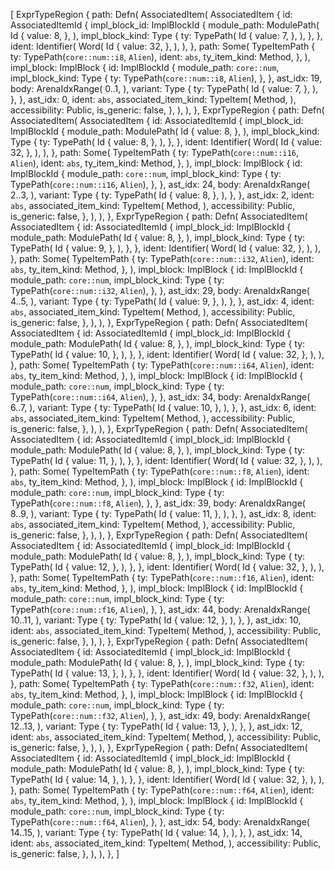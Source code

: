 [
    ExprTypeRegion {
        path: Defn(
            AssociatedItem(
                AssociatedItem {
                    id: AssociatedItemId {
                        impl_block_id: ImplBlockId {
                            module_path: ModulePath(
                                Id {
                                    value: 8,
                                },
                            ),
                            impl_block_kind: Type {
                                ty: TypePath(
                                    Id {
                                        value: 7,
                                    },
                                ),
                            },
                        },
                        ident: Identifier(
                            Word(
                                Id {
                                    value: 32,
                                },
                            ),
                        ),
                    },
                    path: Some(
                        TypeItemPath {
                            ty: TypePath(`core::num::i8`, `Alien`),
                            ident: `abs`,
                            ty_item_kind: Method,
                        },
                    ),
                    impl_block: ImplBlock {
                        id: ImplBlockId {
                            module_path: `core::num`,
                            impl_block_kind: Type {
                                ty: TypePath(`core::num::i8`, `Alien`),
                            },
                        },
                        ast_idx: 19,
                        body: ArenaIdxRange(
                            0..1,
                        ),
                        variant: Type {
                            ty: TypePath(
                                Id {
                                    value: 7,
                                },
                            ),
                        },
                    },
                    ast_idx: 0,
                    ident: `abs`,
                    associated_item_kind: TypeItem(
                        Method,
                    ),
                    accessibility: Public,
                    is_generic: false,
                },
            ),
        ),
    },
    ExprTypeRegion {
        path: Defn(
            AssociatedItem(
                AssociatedItem {
                    id: AssociatedItemId {
                        impl_block_id: ImplBlockId {
                            module_path: ModulePath(
                                Id {
                                    value: 8,
                                },
                            ),
                            impl_block_kind: Type {
                                ty: TypePath(
                                    Id {
                                        value: 8,
                                    },
                                ),
                            },
                        },
                        ident: Identifier(
                            Word(
                                Id {
                                    value: 32,
                                },
                            ),
                        ),
                    },
                    path: Some(
                        TypeItemPath {
                            ty: TypePath(`core::num::i16`, `Alien`),
                            ident: `abs`,
                            ty_item_kind: Method,
                        },
                    ),
                    impl_block: ImplBlock {
                        id: ImplBlockId {
                            module_path: `core::num`,
                            impl_block_kind: Type {
                                ty: TypePath(`core::num::i16`, `Alien`),
                            },
                        },
                        ast_idx: 24,
                        body: ArenaIdxRange(
                            2..3,
                        ),
                        variant: Type {
                            ty: TypePath(
                                Id {
                                    value: 8,
                                },
                            ),
                        },
                    },
                    ast_idx: 2,
                    ident: `abs`,
                    associated_item_kind: TypeItem(
                        Method,
                    ),
                    accessibility: Public,
                    is_generic: false,
                },
            ),
        ),
    },
    ExprTypeRegion {
        path: Defn(
            AssociatedItem(
                AssociatedItem {
                    id: AssociatedItemId {
                        impl_block_id: ImplBlockId {
                            module_path: ModulePath(
                                Id {
                                    value: 8,
                                },
                            ),
                            impl_block_kind: Type {
                                ty: TypePath(
                                    Id {
                                        value: 9,
                                    },
                                ),
                            },
                        },
                        ident: Identifier(
                            Word(
                                Id {
                                    value: 32,
                                },
                            ),
                        ),
                    },
                    path: Some(
                        TypeItemPath {
                            ty: TypePath(`core::num::i32`, `Alien`),
                            ident: `abs`,
                            ty_item_kind: Method,
                        },
                    ),
                    impl_block: ImplBlock {
                        id: ImplBlockId {
                            module_path: `core::num`,
                            impl_block_kind: Type {
                                ty: TypePath(`core::num::i32`, `Alien`),
                            },
                        },
                        ast_idx: 29,
                        body: ArenaIdxRange(
                            4..5,
                        ),
                        variant: Type {
                            ty: TypePath(
                                Id {
                                    value: 9,
                                },
                            ),
                        },
                    },
                    ast_idx: 4,
                    ident: `abs`,
                    associated_item_kind: TypeItem(
                        Method,
                    ),
                    accessibility: Public,
                    is_generic: false,
                },
            ),
        ),
    },
    ExprTypeRegion {
        path: Defn(
            AssociatedItem(
                AssociatedItem {
                    id: AssociatedItemId {
                        impl_block_id: ImplBlockId {
                            module_path: ModulePath(
                                Id {
                                    value: 8,
                                },
                            ),
                            impl_block_kind: Type {
                                ty: TypePath(
                                    Id {
                                        value: 10,
                                    },
                                ),
                            },
                        },
                        ident: Identifier(
                            Word(
                                Id {
                                    value: 32,
                                },
                            ),
                        ),
                    },
                    path: Some(
                        TypeItemPath {
                            ty: TypePath(`core::num::i64`, `Alien`),
                            ident: `abs`,
                            ty_item_kind: Method,
                        },
                    ),
                    impl_block: ImplBlock {
                        id: ImplBlockId {
                            module_path: `core::num`,
                            impl_block_kind: Type {
                                ty: TypePath(`core::num::i64`, `Alien`),
                            },
                        },
                        ast_idx: 34,
                        body: ArenaIdxRange(
                            6..7,
                        ),
                        variant: Type {
                            ty: TypePath(
                                Id {
                                    value: 10,
                                },
                            ),
                        },
                    },
                    ast_idx: 6,
                    ident: `abs`,
                    associated_item_kind: TypeItem(
                        Method,
                    ),
                    accessibility: Public,
                    is_generic: false,
                },
            ),
        ),
    },
    ExprTypeRegion {
        path: Defn(
            AssociatedItem(
                AssociatedItem {
                    id: AssociatedItemId {
                        impl_block_id: ImplBlockId {
                            module_path: ModulePath(
                                Id {
                                    value: 8,
                                },
                            ),
                            impl_block_kind: Type {
                                ty: TypePath(
                                    Id {
                                        value: 11,
                                    },
                                ),
                            },
                        },
                        ident: Identifier(
                            Word(
                                Id {
                                    value: 32,
                                },
                            ),
                        ),
                    },
                    path: Some(
                        TypeItemPath {
                            ty: TypePath(`core::num::f8`, `Alien`),
                            ident: `abs`,
                            ty_item_kind: Method,
                        },
                    ),
                    impl_block: ImplBlock {
                        id: ImplBlockId {
                            module_path: `core::num`,
                            impl_block_kind: Type {
                                ty: TypePath(`core::num::f8`, `Alien`),
                            },
                        },
                        ast_idx: 39,
                        body: ArenaIdxRange(
                            8..9,
                        ),
                        variant: Type {
                            ty: TypePath(
                                Id {
                                    value: 11,
                                },
                            ),
                        },
                    },
                    ast_idx: 8,
                    ident: `abs`,
                    associated_item_kind: TypeItem(
                        Method,
                    ),
                    accessibility: Public,
                    is_generic: false,
                },
            ),
        ),
    },
    ExprTypeRegion {
        path: Defn(
            AssociatedItem(
                AssociatedItem {
                    id: AssociatedItemId {
                        impl_block_id: ImplBlockId {
                            module_path: ModulePath(
                                Id {
                                    value: 8,
                                },
                            ),
                            impl_block_kind: Type {
                                ty: TypePath(
                                    Id {
                                        value: 12,
                                    },
                                ),
                            },
                        },
                        ident: Identifier(
                            Word(
                                Id {
                                    value: 32,
                                },
                            ),
                        ),
                    },
                    path: Some(
                        TypeItemPath {
                            ty: TypePath(`core::num::f16`, `Alien`),
                            ident: `abs`,
                            ty_item_kind: Method,
                        },
                    ),
                    impl_block: ImplBlock {
                        id: ImplBlockId {
                            module_path: `core::num`,
                            impl_block_kind: Type {
                                ty: TypePath(`core::num::f16`, `Alien`),
                            },
                        },
                        ast_idx: 44,
                        body: ArenaIdxRange(
                            10..11,
                        ),
                        variant: Type {
                            ty: TypePath(
                                Id {
                                    value: 12,
                                },
                            ),
                        },
                    },
                    ast_idx: 10,
                    ident: `abs`,
                    associated_item_kind: TypeItem(
                        Method,
                    ),
                    accessibility: Public,
                    is_generic: false,
                },
            ),
        ),
    },
    ExprTypeRegion {
        path: Defn(
            AssociatedItem(
                AssociatedItem {
                    id: AssociatedItemId {
                        impl_block_id: ImplBlockId {
                            module_path: ModulePath(
                                Id {
                                    value: 8,
                                },
                            ),
                            impl_block_kind: Type {
                                ty: TypePath(
                                    Id {
                                        value: 13,
                                    },
                                ),
                            },
                        },
                        ident: Identifier(
                            Word(
                                Id {
                                    value: 32,
                                },
                            ),
                        ),
                    },
                    path: Some(
                        TypeItemPath {
                            ty: TypePath(`core::num::f32`, `Alien`),
                            ident: `abs`,
                            ty_item_kind: Method,
                        },
                    ),
                    impl_block: ImplBlock {
                        id: ImplBlockId {
                            module_path: `core::num`,
                            impl_block_kind: Type {
                                ty: TypePath(`core::num::f32`, `Alien`),
                            },
                        },
                        ast_idx: 49,
                        body: ArenaIdxRange(
                            12..13,
                        ),
                        variant: Type {
                            ty: TypePath(
                                Id {
                                    value: 13,
                                },
                            ),
                        },
                    },
                    ast_idx: 12,
                    ident: `abs`,
                    associated_item_kind: TypeItem(
                        Method,
                    ),
                    accessibility: Public,
                    is_generic: false,
                },
            ),
        ),
    },
    ExprTypeRegion {
        path: Defn(
            AssociatedItem(
                AssociatedItem {
                    id: AssociatedItemId {
                        impl_block_id: ImplBlockId {
                            module_path: ModulePath(
                                Id {
                                    value: 8,
                                },
                            ),
                            impl_block_kind: Type {
                                ty: TypePath(
                                    Id {
                                        value: 14,
                                    },
                                ),
                            },
                        },
                        ident: Identifier(
                            Word(
                                Id {
                                    value: 32,
                                },
                            ),
                        ),
                    },
                    path: Some(
                        TypeItemPath {
                            ty: TypePath(`core::num::f64`, `Alien`),
                            ident: `abs`,
                            ty_item_kind: Method,
                        },
                    ),
                    impl_block: ImplBlock {
                        id: ImplBlockId {
                            module_path: `core::num`,
                            impl_block_kind: Type {
                                ty: TypePath(`core::num::f64`, `Alien`),
                            },
                        },
                        ast_idx: 54,
                        body: ArenaIdxRange(
                            14..15,
                        ),
                        variant: Type {
                            ty: TypePath(
                                Id {
                                    value: 14,
                                },
                            ),
                        },
                    },
                    ast_idx: 14,
                    ident: `abs`,
                    associated_item_kind: TypeItem(
                        Method,
                    ),
                    accessibility: Public,
                    is_generic: false,
                },
            ),
        ),
    },
]